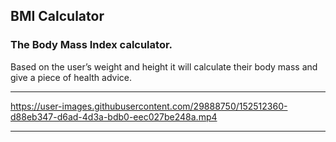 ##  BMI Calculator

### The Body Mass Index calculator. 

Based on the user’s weight and height it will calculate their body mass and give a piece of health advice.




---

https://user-images.githubusercontent.com/29888750/152512360-d88eb347-d6ad-4d3a-bdb0-eec027be248a.mp4

---

